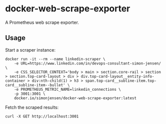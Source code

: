 # docker-web-scrape-exporter

A Prometheus web scrape exporter.


## Usage

Start a scraper instance:
```
docker run -it --rm --name linkedin-scraper \
    -e URL=https://www.linkedin.com/in/devops-consultant-simon-jensen/ \
    -e CSS_SELECTOR_CONTEXT='body > main > section.core-rail > section > section.top-card-layout > div > div.top-card-layout__entity-info-container > div:nth-child(1) > h3 > span.top-card__subline-item.top-card__subline-item--bullet' \
    -e PROMETHEUS_METRIC_NAME=linkedin_connections \
    -p 3001:3001 \
    docker.io/simonjensen/docker-web-scrape-exporter:latest
```

Fetch the scraped results:
```
curl -X GET http://localhost:3001
```
